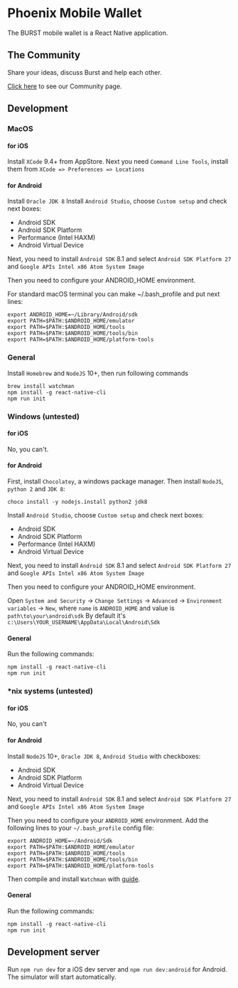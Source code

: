 # Phoenix Mobile Wallet

The BURST mobile wallet is a React Native application.

## The Community

Share your ideas, discuss Burst and help each other.

[Click here](http://reddit.com/r/burst) to see our Community page.

## Development

### MacOS

#### for iOS

Install `XCode` 9.4+ from AppStore.
Next you need `Command Line Tools`, install them from `XCode => Preferences => Locations`

#### for Android

Install `Oracle JDK 8`
Install `Android Studio`, choose `Custom setup` and check next boxes:
* Android SDK
* Android SDK Platform
* Performance (Intel HAXM)
* Android Virtual Device

Next, you need to install `Android SDK` 8.1 and select `Android SDK Platform 27` and `Google APIs Intel x86 Atom System Image`

Then you need to configure your ANDROID_HOME environment.

For standard macOS terminal you can make ~/.bash_profile and put next lines:
```
export ANDROID_HOME=~/Library/Android/sdk
export PATH=$PATH:$ANDROID_HOME/emulator
export PATH=$PATH:$ANDROID_HOME/tools
export PATH=$PATH:$ANDROID_HOME/tools/bin
export PATH=$PATH:$ANDROID_HOME/platform-tools
``` 

### General

Install `Homebrew` and `NodeJS` 10+, then run following commands
```
brew install watchman
npm install -g react-native-cli
npm run init
```

### Windows (untested)

#### for iOS

No, you can't.

#### for Android

First, install `Chocolatey`, a windows package manager.
Then install `NodeJS`, `python 2` and `JDK 8`:
```
choco install -y nodejs.install python2 jdk8
```

Install `Android Studio`, choose `Custom setup` and check next boxes:
* Android SDK
* Android SDK Platform
* Performance (Intel HAXM)
* Android Virtual Device

Next, you need to install `Android SDK` 8.1 and select `Android SDK Platform 27` and `Google APIs Intel x86 Atom System Image`

Then you need to configure your ANDROID_HOME environment.

Open `System and Security` -> `Change Settings` -> `Advanced` -> `Environment variables` -> `New`, where `name` is `ANDROID_HOME` and value is `path\to\your\android\sdk`
By default it's `c:\Users\YOUR_USERNAME\AppData\Local\Android\Sdk`

#### General

Run the following commands:
```
npm install -g react-native-cli
npm run init
```

### *nix systems (untested)

#### for iOS

No, you can't

#### for Android

Install `NodeJS` 10+, `Oracle JDK 8`, `Android Studio` with checkboxes:
* Android SDK
* Android SDK Platform
* Android Virtual Device

Next, you need to install `Android SDK` 8.1 and select `Android SDK Platform 27` and `Google APIs Intel x86 Atom System Image`

Then you need to configure your `ANDROID_HOME` environment.
Add the following lines to your `~/.bash_profile` config file:
```
export ANDROID_HOME=~/Android/Sdk
export PATH=$PATH:$ANDROID_HOME/emulator
export PATH=$PATH:$ANDROID_HOME/tools
export PATH=$PATH:$ANDROID_HOME/tools/bin
export PATH=$PATH:$ANDROID_HOME/platform-tools
```

Then compile and install `Watchman` with [guide](https://facebook.github.io/watchman/docs/install.html#installing-from-source).

#### General

Run the following commands:
```
npm install -g react-native-cli
npm run init
``` 

## Development server

Run `npm run dev` for a iOS dev server and `npm run dev:android` for Android. The simulator will start automatically.
